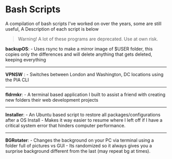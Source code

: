 # Bash Scripts

A compilation of bash scripts I've worked on over the years, some are still useful, A Description of each script is below

> Warning! A lot of these programs are deprecated. Use at own risk.

**backupOS**:
    - Uses rsync to make a mirror image of $USER folder, this copies only the differences and will delete anything that gets deleted, keeping everything

****

**VPNSW** :
    - Switches between London and Washington, DC locations using the PIA CLI

****

**fldrmkr**:
    - A terminal based application I built to assist a friend with creating new folders their web development projects

****

**Installer**:
    - An Ubuntu based script to restore all packages/configurations after a OS Install
	- Makes it way easier to resume where I left off if I have a critical system error that hinders computer performance.
	
****

**BGRotater**:
	- Changes the background on your PC via terminal using a folder full of pictures vs GUI
	- Its randomized so it always gives you a surprise background different from the last (may repeat bg at times).
